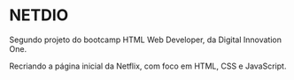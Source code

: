 <h1>NETDIO</h1>
<p>Segundo projeto do bootcamp HTML Web Developer, da Digital Innovation One.</p>
<p>Recriando a página inicial da Netflix, com foco em HTML, CSS e JavaScript.</p>